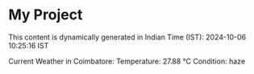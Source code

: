 # My Project

This content is dynamically generated in Indian Time (IST): 2024-10-06 10:25:16 IST


Current Weather in Coimbatore:
Temperature: 27.88 °C
Condition: haze
